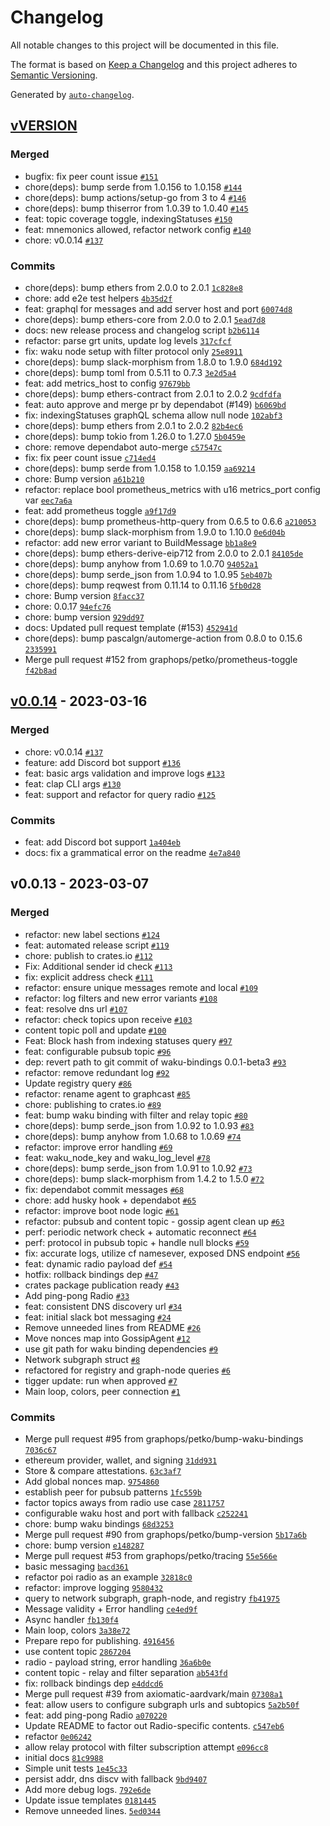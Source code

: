 # Changelog

All notable changes to this project will be documented in this file.

The format is based on [Keep a Changelog](https://keepachangelog.com/en/1.0.0/)
and this project adheres to [Semantic Versioning](https://semver.org/spec/v2.0.0.html).

Generated by [`auto-changelog`](https://github.com/CookPete/auto-changelog).

## [vVERSION](https://github.com/graphops/graphcast-sdk/compare/v0.0.14...vVERSION)

### Merged

- bugfix: fix peer count issue [`#151`](https://github.com/graphops/graphcast-sdk/pull/151)
- chore(deps): bump serde from 1.0.156 to 1.0.158 [`#144`](https://github.com/graphops/graphcast-sdk/pull/144)
- chore(deps): bump actions/setup-go from 3 to 4 [`#146`](https://github.com/graphops/graphcast-sdk/pull/146)
- chore(deps): bump thiserror from 1.0.39 to 1.0.40 [`#145`](https://github.com/graphops/graphcast-sdk/pull/145)
- feat: topic coverage toggle, indexingStatuses [`#150`](https://github.com/graphops/graphcast-sdk/pull/150)
- feat: mnemonics allowed, refactor network config [`#140`](https://github.com/graphops/graphcast-sdk/pull/140)
- chore: v0.0.14 [`#137`](https://github.com/graphops/graphcast-sdk/pull/137)

### Commits

- chore(deps): bump ethers from 2.0.0 to 2.0.1 [`1c828e8`](https://github.com/graphops/graphcast-sdk/commit/1c828e8f3f0ca8737cb33d153ec928aeb1ecc105)
- chore: add e2e test helpers [`4b35d2f`](https://github.com/graphops/graphcast-sdk/commit/4b35d2f2bf68a0203e1e3256fa86b899d03b646e)
- feat: graphql for messages and add server host and port [`60074d8`](https://github.com/graphops/graphcast-sdk/commit/60074d8ae3ab47c1e96391012cf4df35d2db62c4)
- chore(deps): bump ethers-core from 2.0.0 to 2.0.1 [`5ead7d8`](https://github.com/graphops/graphcast-sdk/commit/5ead7d8d9d37f356bbfe240e6f6aed3fadf3026e)
- docs: new release process and changelog script [`b2b6114`](https://github.com/graphops/graphcast-sdk/commit/b2b61149659a6b197e448249981d0a6f75a08353)
- refactor: parse grt units, update log levels [`317cfcf`](https://github.com/graphops/graphcast-sdk/commit/317cfcff60e9fbf1883e357ae7a831388a5d88af)
- fix: waku node setup with filter protocol only [`25e8911`](https://github.com/graphops/graphcast-sdk/commit/25e8911a904e8571701d6fbb25f4581a900f13b9)
- chore(deps): bump slack-morphism from 1.8.0 to 1.9.0 [`684d192`](https://github.com/graphops/graphcast-sdk/commit/684d192774e4fe1a1bff01032b1948b1d96a4ae0)
- chore(deps): bump toml from 0.5.11 to 0.7.3 [`3e2d5a4`](https://github.com/graphops/graphcast-sdk/commit/3e2d5a42714426910c836240ab319827887b25bf)
- feat: add metrics_host to config [`97679bb`](https://github.com/graphops/graphcast-sdk/commit/97679bb6012e97219d981eb55c51db98526e9179)
- chore(deps): bump ethers-contract from 2.0.1 to 2.0.2 [`9cdfdfa`](https://github.com/graphops/graphcast-sdk/commit/9cdfdfa14b576d973f9efed5c827258e24ab8977)
- feat: auto approve and merge pr by dependabot (#149) [`b6069bd`](https://github.com/graphops/graphcast-sdk/commit/b6069bd01c2a2f663552c1d2c560533ad244dc22)
- fix: indexingStatuses graphQL schema allow null node [`102abf3`](https://github.com/graphops/graphcast-sdk/commit/102abf3d77268ea851269a0804b4340fa6e99986)
- chore(deps): bump ethers from 2.0.1 to 2.0.2 [`82b4ec6`](https://github.com/graphops/graphcast-sdk/commit/82b4ec64c4e9b06aefd9bd676bd445cd5525d58c)
- chore(deps): bump tokio from 1.26.0 to 1.27.0 [`5b0459e`](https://github.com/graphops/graphcast-sdk/commit/5b0459e0f571e3875a367f7555f73c73a95e3aac)
- chore: remove dependabot auto-merge [`c57547c`](https://github.com/graphops/graphcast-sdk/commit/c57547cac174a8ae121f9ee9229e5f84654ead73)
- fix: fix peer count issue [`c714ed4`](https://github.com/graphops/graphcast-sdk/commit/c714ed484a80cec324a087ab612d6ea17afde85c)
- chore(deps): bump serde from 1.0.158 to 1.0.159 [`aa69214`](https://github.com/graphops/graphcast-sdk/commit/aa69214b85f2105c3017300bfcc9d9759a810e96)
- chore: Bump version [`a61b210`](https://github.com/graphops/graphcast-sdk/commit/a61b210ac4466403f3b31a3bdbc6439fd55314f2)
- refactor: replace bool prometheus_metrics with u16 metrics_port config var [`eec7a6a`](https://github.com/graphops/graphcast-sdk/commit/eec7a6abab8d1873e1a31a5bc49d2fd179a54a2d)
- feat: add prometheus toggle [`a9f17d9`](https://github.com/graphops/graphcast-sdk/commit/a9f17d93977bfc4ff9e9d6701af32fde2d167ada)
- chore(deps): bump prometheus-http-query from 0.6.5 to 0.6.6 [`a210053`](https://github.com/graphops/graphcast-sdk/commit/a2100539a48d985e8744ea277395499215b65ee1)
- chore(deps): bump slack-morphism from 1.9.0 to 1.10.0 [`0e6d04b`](https://github.com/graphops/graphcast-sdk/commit/0e6d04bcb347af6d0bd055391e4b1eaa198da645)
- refactor: add new error variant to BuildMessage [`bb1a8e9`](https://github.com/graphops/graphcast-sdk/commit/bb1a8e9b62abd2131750f20f934b0c24f53a15e6)
- chore(deps): bump ethers-derive-eip712 from 2.0.0 to 2.0.1 [`84105de`](https://github.com/graphops/graphcast-sdk/commit/84105de98248423def851085d0032d742f62cd4b)
- chore(deps): bump anyhow from 1.0.69 to 1.0.70 [`94052a1`](https://github.com/graphops/graphcast-sdk/commit/94052a15860aeeb6737db9ee0bad607efcfe9835)
- chore(deps): bump serde_json from 1.0.94 to 1.0.95 [`5eb407b`](https://github.com/graphops/graphcast-sdk/commit/5eb407b1d6128c577c7a35046183205619c78dc8)
- chore(deps): bump reqwest from 0.11.14 to 0.11.16 [`5fb0d28`](https://github.com/graphops/graphcast-sdk/commit/5fb0d28e9c5de908d76770e115d3518f0425b187)
- chore: Bump version [`8facc37`](https://github.com/graphops/graphcast-sdk/commit/8facc37210ff8343306d9b8f9c39e743599381b3)
- chore: 0.0.17 [`94efc76`](https://github.com/graphops/graphcast-sdk/commit/94efc763fcfd641512586562a2acf8600bfc9251)
- chore: bump version [`929dd97`](https://github.com/graphops/graphcast-sdk/commit/929dd9729343b0e3fa4c6c49f5572c9176115ae2)
- docs: Updated pull request template (#153) [`452941d`](https://github.com/graphops/graphcast-sdk/commit/452941d6053caffeeae96bde231f833c3647c54e)
- chore(deps): bump pascalgn/automerge-action from 0.8.0 to 0.15.6 [`2335991`](https://github.com/graphops/graphcast-sdk/commit/2335991bc903f28e08e1df226c24608cdb5ddde3)
- Merge pull request #152 from graphops/petko/prometheus-toggle [`f42b8ad`](https://github.com/graphops/graphcast-sdk/commit/f42b8adaca23404f49e8127dfe8d75bbfd7ef321)

## [v0.0.14](https://github.com/graphops/graphcast-sdk/compare/v0.0.13...v0.0.14) - 2023-03-16

### Merged

- chore: v0.0.14 [`#137`](https://github.com/graphops/graphcast-sdk/pull/137)
- feature: add Discord bot support [`#136`](https://github.com/graphops/graphcast-sdk/pull/136)
- feat: basic args validation and improve logs [`#133`](https://github.com/graphops/graphcast-sdk/pull/133)
- feat: clap CLI args [`#130`](https://github.com/graphops/graphcast-sdk/pull/130)
- feat: support and refactor for query radio [`#125`](https://github.com/graphops/graphcast-sdk/pull/125)

### Commits

- feat: add Discord bot support [`1a404eb`](https://github.com/graphops/graphcast-sdk/commit/1a404ebf62b61bd5a2f9a6d05657d799187d4478)
- docs: fix a grammatical error on the readme [`4e7a840`](https://github.com/graphops/graphcast-sdk/commit/4e7a8401341122d781f682b9c1783aac4795c3e5)

## v0.0.13 - 2023-03-07

### Merged

- refactor: new label sections [`#124`](https://github.com/graphops/graphcast-sdk/pull/124)
- feat: automated release script [`#119`](https://github.com/graphops/graphcast-sdk/pull/119)
- chore: publish to crates.io [`#112`](https://github.com/graphops/graphcast-sdk/pull/112)
- Fix: Additional sender id check [`#113`](https://github.com/graphops/graphcast-sdk/pull/113)
- fix: explicit address check [`#111`](https://github.com/graphops/graphcast-sdk/pull/111)
- refactor: ensure unique messages remote and local [`#109`](https://github.com/graphops/graphcast-sdk/pull/109)
- refactor: log filters and new error variants [`#108`](https://github.com/graphops/graphcast-sdk/pull/108)
- feat: resolve dns url [`#107`](https://github.com/graphops/graphcast-sdk/pull/107)
- refactor: check topics upon receive [`#103`](https://github.com/graphops/graphcast-sdk/pull/103)
- content topic poll and update [`#100`](https://github.com/graphops/graphcast-sdk/pull/100)
- Feat: Block hash from indexing statuses query [`#97`](https://github.com/graphops/graphcast-sdk/pull/97)
- feat: configurable pubsub topic [`#96`](https://github.com/graphops/graphcast-sdk/pull/96)
- dep: revert path to git commit of waku-bindings 0.0.1-beta3 [`#93`](https://github.com/graphops/graphcast-sdk/pull/93)
- refactor: remove redundant log [`#92`](https://github.com/graphops/graphcast-sdk/pull/92)
- Update registry query [`#86`](https://github.com/graphops/graphcast-sdk/pull/86)
- refactor: rename agent to graphcast [`#85`](https://github.com/graphops/graphcast-sdk/pull/85)
- chore: publishing to crates.io [`#89`](https://github.com/graphops/graphcast-sdk/pull/89)
- feat: bump waku binding with filter and relay topic [`#80`](https://github.com/graphops/graphcast-sdk/pull/80)
- chore(deps): bump serde_json from 1.0.92 to 1.0.93 [`#83`](https://github.com/graphops/graphcast-sdk/pull/83)
- chore(deps): bump anyhow from 1.0.68 to 1.0.69 [`#74`](https://github.com/graphops/graphcast-sdk/pull/74)
- refactor: improve error handling [`#69`](https://github.com/graphops/graphcast-sdk/pull/69)
- feat: waku_node_key and waku_log_level [`#78`](https://github.com/graphops/graphcast-sdk/pull/78)
- chore(deps): bump serde_json from 1.0.91 to 1.0.92 [`#73`](https://github.com/graphops/graphcast-sdk/pull/73)
- chore(deps): bump slack-morphism from 1.4.2 to 1.5.0 [`#72`](https://github.com/graphops/graphcast-sdk/pull/72)
- fix: dependabot commit messages [`#68`](https://github.com/graphops/graphcast-sdk/pull/68)
- chore: add husky hook + dependabot [`#65`](https://github.com/graphops/graphcast-sdk/pull/65)
- refactor: improve boot node logic [`#61`](https://github.com/graphops/graphcast-sdk/pull/61)
- refactor: pubsub and content topic - gossip agent clean up [`#63`](https://github.com/graphops/graphcast-sdk/pull/63)
- perf: periodic network check + automatic reconnect [`#64`](https://github.com/graphops/graphcast-sdk/pull/64)
- perf: protocol in pubsub topic + handle null blocks [`#59`](https://github.com/graphops/graphcast-sdk/pull/59)
- fix: accurate logs, utilize cf namesever, exposed DNS endpoint [`#56`](https://github.com/graphops/graphcast-sdk/pull/56)
- feat: dynamic radio payload def [`#54`](https://github.com/graphops/graphcast-sdk/pull/54)
- hotfix: rollback bindings dep [`#47`](https://github.com/graphops/graphcast-sdk/pull/47)
- crates package publication ready [`#43`](https://github.com/graphops/graphcast-sdk/pull/43)
- Add ping-pong Radio [`#33`](https://github.com/graphops/graphcast-sdk/pull/33)
- feat: consistent DNS discovery url [`#34`](https://github.com/graphops/graphcast-sdk/pull/34)
- feat: initial slack bot messaging [`#24`](https://github.com/graphops/graphcast-sdk/pull/24)
- Remove unneeded lines from README [`#26`](https://github.com/graphops/graphcast-sdk/pull/26)
- Move nonces map into GossipAgent [`#12`](https://github.com/graphops/graphcast-sdk/pull/12)
- use git path for waku binding dependencies [`#9`](https://github.com/graphops/graphcast-sdk/pull/9)
- Network subgraph struct  [`#8`](https://github.com/graphops/graphcast-sdk/pull/8)
- refactored for registry and graph-node queries [`#6`](https://github.com/graphops/graphcast-sdk/pull/6)
- tigger update: run when approved [`#7`](https://github.com/graphops/graphcast-sdk/pull/7)
- Main loop, colors, peer connection [`#1`](https://github.com/graphops/graphcast-sdk/pull/1)

### Commits

- Merge pull request #95 from graphops/petko/bump-waku-bindings [`7036c67`](https://github.com/graphops/graphcast-sdk/commit/7036c679bf336b6da6fa347f1fadd0c8afbb0b4d)
- ethereum provider, wallet, and signing [`31dd931`](https://github.com/graphops/graphcast-sdk/commit/31dd9313e46fdbca9a941803fd1ad3f287130d79)
- Store & compare attestations. [`63c3af7`](https://github.com/graphops/graphcast-sdk/commit/63c3af7d817cfe2d85d5246ac0d00091209cfc01)
- Add global nonces map. [`9754860`](https://github.com/graphops/graphcast-sdk/commit/9754860813ff889c3972ed5d96bf81130ea677db)
- establish peer for pubsub patterns [`1fc559b`](https://github.com/graphops/graphcast-sdk/commit/1fc559b013f412978ea4bd349d2bd9ba204f7633)
- factor topics aways from radio use case [`2811757`](https://github.com/graphops/graphcast-sdk/commit/281175758590b1a8daf14eb6f0bced8efdaa59c6)
- configurable waku host and port with fallback [`c252241`](https://github.com/graphops/graphcast-sdk/commit/c25224153388bc373fb8a4729647ee819943e395)
- chore: bump waku bindings [`68d3253`](https://github.com/graphops/graphcast-sdk/commit/68d32532b2bbf7a71a3707872ef247652918aac1)
- Merge pull request #90 from graphops/petko/bump-version [`5b17a6b`](https://github.com/graphops/graphcast-sdk/commit/5b17a6b3440bc7dc32538cce1939efd2398324eb)
- chore: bump version [`e148287`](https://github.com/graphops/graphcast-sdk/commit/e14828777fa65d564ab8ff1e432137685cc3fdfd)
- Merge pull request #53 from graphops/petko/tracing [`55e566e`](https://github.com/graphops/graphcast-sdk/commit/55e566e428fc82054b09a4a957987541a094fca1)
- basic messaging [`bacd361`](https://github.com/graphops/graphcast-sdk/commit/bacd3618876a795d4887d91f37d05f787a9a50f4)
- refactor poi radio as an example [`32818c0`](https://github.com/graphops/graphcast-sdk/commit/32818c041999d49d1ed34c0455024d8fc242cc1e)
- refactor: improve logging [`9580432`](https://github.com/graphops/graphcast-sdk/commit/9580432a360f59e641aa3caa6380c064312dba88)
- query to network subgraph, graph-node, and registry [`fb41975`](https://github.com/graphops/graphcast-sdk/commit/fb419759110c67bbfb591313b9f02cadfbf49240)
- Message validity + Error handling [`ce4ed9f`](https://github.com/graphops/graphcast-sdk/commit/ce4ed9f3cabd8cf5807dcab352107d7cbf4c6cb2)
- Async handler [`fb130f4`](https://github.com/graphops/graphcast-sdk/commit/fb130f4f9d272145077e169512b4ad9a9b594edb)
- Main loop, colors [`3a38e72`](https://github.com/graphops/graphcast-sdk/commit/3a38e72d3de82387c508ba7539dff5bafaf83ad3)
- Prepare repo for publishing. [`4916456`](https://github.com/graphops/graphcast-sdk/commit/4916456444fb8bfc90e31a097f067906ddc3762b)
- use content topic [`2867204`](https://github.com/graphops/graphcast-sdk/commit/2867204f3ce003875cac2d7e80efa6e858601aba)
- radio - payload string, error handling [`36a6b0e`](https://github.com/graphops/graphcast-sdk/commit/36a6b0e7d454fb05a6408c41f5ee1d7a7f024b76)
- content topic - relay and filter separation [`ab543fd`](https://github.com/graphops/graphcast-sdk/commit/ab543fdd25b266b460a25562905c18eb6750c18d)
- fix: rollback bindings dep [`e4ddcd6`](https://github.com/graphops/graphcast-sdk/commit/e4ddcd68b3a1fd4134a42c356af22746a73019d0)
- Merge pull request #39 from axiomatic-aardvark/main [`07308a1`](https://github.com/graphops/graphcast-sdk/commit/07308a1028a59d4fca8cad21d0e5e7e362968eb4)
- feat: allow users to configure subgraph urls and subtopics [`5a2b50f`](https://github.com/graphops/graphcast-sdk/commit/5a2b50f034cb55bb8d2cc457298e4d32286c14d4)
- feat: add ping-pong Radio [`a070220`](https://github.com/graphops/graphcast-sdk/commit/a070220bffc5f2a0fa3aae1cce073b4f654526d3)
- Update README to factor out Radio-specific contents. [`c547eb6`](https://github.com/graphops/graphcast-sdk/commit/c547eb62a05e13ae8b911f0a423c3dfc103e70ee)
- refactor [`0e06242`](https://github.com/graphops/graphcast-sdk/commit/0e06242085a536e17a8755b07923a65b256d886d)
- allow relay protocol with filter subscription attempt [`e096cc8`](https://github.com/graphops/graphcast-sdk/commit/e096cc8c5e72b142198a1ed30e4b26a4c66d116d)
- initial docs [`81c9988`](https://github.com/graphops/graphcast-sdk/commit/81c998893e77666a63cefacbb6f17ee053903f60)
- Simple unit tests [`1e45c33`](https://github.com/graphops/graphcast-sdk/commit/1e45c33431c676fc726820e36c3fcaff43223d90)
- persist addr, dns discv with fallback [`9bd9407`](https://github.com/graphops/graphcast-sdk/commit/9bd9407414ef93f6494fc8ca2626e09ddeb3a54f)
- Add more debug logs. [`792e6de`](https://github.com/graphops/graphcast-sdk/commit/792e6de7c8e0ce9f303bd837a7e2dd37d451df09)
- Update issue templates [`0181445`](https://github.com/graphops/graphcast-sdk/commit/0181445fbb8c81efa44876aca2940931b0ea830f)
- Remove unneeded lines. [`5ed0344`](https://github.com/graphops/graphcast-sdk/commit/5ed034437b03d7fc04cd13f1ad9cce11d035c24f)
